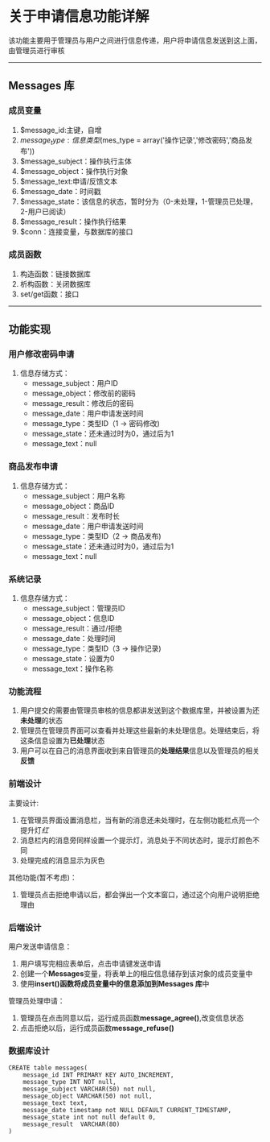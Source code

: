 # 关于申请信息功能详解

该功能主要用于管理员与用户之间进行信息传递，用户将申请信息发送到这上面，由管理员进行审核

---

## Messages 库

### 成员变量

1. $message_id:主键，自增
2. $message_type:信息类型 ($mes_type = array('操作记录','修改密码','商品发布'))
3. $message_subject：操作执行主体
4. $message_object：操作执行对象
5. $message_text:申请/反馈文本
6. $message_date：时间戳
7. $message_state：该信息的状态，暂时分为（0-未处理，1-管理员已处理，2-用户已阅读）
8. $message_result：操作执行结果
9. $conn：连接变量，与数据库的接口

### 成员函数

1. 构造函数：链接数据库
2. 析构函数：关闭数据库
3. set/get函数：接口

---

## 功能实现

### 用户修改密码申请

1. 信息存储方式：
   * message_subject：用户ID
   * message_object：修改前的密码
   * message_result：修改后的密码
   * message_date：用户申请发送时间
   * message_type：类型ID（1 -> 密码修改)
   * message_state：还未通过时为0，通过后为1
   * message_text：null

### 商品发布申请

1. 信息存储方式：
   * message_subject：用户名称
   * message_object：商品ID
   * message_result：发布时长
   * message_date：用户申请发送时间
   * message_type：类型ID（2 -> 商品发布)
   * message_state：还未通过时为0，通过后为1
   * message_text：null

### 系统记录

1. 信息存储方式：
   * message_subject：管理员ID
   * message_object：信息ID
   * message_result：通过/拒绝
   * message_date：处理时间
   * message_type：类型ID（3 -> 操作记录)
   * message_state：设置为0
   * message_text：操作名称

### 功能流程

1. 用户提交的需要由管理员审核的信息都讲发送到这个数据库里，并被设置为还**未处理**的状态
2. 管理员在管理员界面可以查看并处理这些最新的未处理信息。处理结束后，将这条信息设置为**已处理**状态
3. 用户可以在自己的消息界面收到来自管理员的**处理结果**信息以及管理员的相关**反馈**

### 前端设计

主要设计:

1. 在管理员界面设置消息栏，当有新的消息还未处理时，在左侧功能栏点亮一个提升灯*红*
2. 消息栏内的消息旁同样设置一个提示灯，消息处于不同状态时，提示灯颜色不同
3. 处理完成的消息显示为灰色

其他功能(暂不考虑)：

   1. 管理员点击拒绝申请以后，都会弹出一个文本窗口，通过这个向用户说明拒绝理由

### 后端设计

用户发送申请信息：  

   1. 用户填写完相应表单后，点击申请键发送申请
   2. 创建一个**Messages**变量，将表单上的相应信息储存到该对象的成员变量中
   3. 使用**insert()**函数将成员变量中的信息添加到**Messages 库**中

管理员处理申请：

   1. 管理员在点击同意以后，运行成员函数**message_agree()**,改变信息状态
   2. 点击拒绝以后，运行成员函数**message_refuse()**

### 数据库设计

~~~ mysql
CREATE table messages(
    message_id INT PRIMARY KEY AUTO_INCREMENT,
    message_type INT NOT null,
    message_subject VARCHAR(50) not null,
    message_object VARCHAR(50) not null,
    message_text text,
    message_date timestamp not NULL DEFAULT CURRENT_TIMESTAMP,
    message_state int not null default 0,
    message_result  VARCHAR(80)
)
~~~